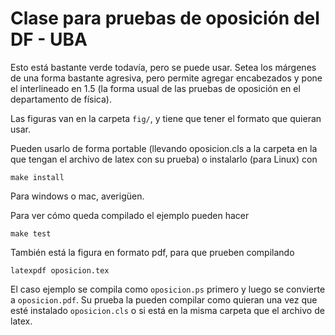 # Clase para pruebas de oposición del DF - UBA

Esto está bastante verde todavía, pero se puede usar.
Setea los márgenes de una forma bastante agresiva,
pero permite agregar encabezados y pone el interlineado
en 1.5 (la forma usual de las pruebas de oposición en el
departamento de física).

Las figuras van en la carpeta `fig/`, y tiene que tener
el formato que quieran usar.

Pueden usarlo de forma portable (llevando oposicion.cls a
la carpeta en la que tengan el archivo de latex con su prueba)
o instalarlo (para Linux) con

```
make install
```

Para windows o mac, averigüen.

Para ver cómo queda compilado el ejemplo pueden hacer

```
make test
```

También está la figura en formato pdf, para que prueben compilando


```
latexpdf oposicion.tex
```

El caso ejemplo se compila como `oposicion.ps` primero y luego se convierte
a `oposicion.pdf`. Su prueba la pueden compilar como quieran una vez que esté
instalado `oposicion.cls` o si está en la misma carpeta que el archivo
de latex.

